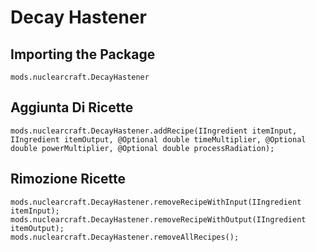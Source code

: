 # Decay Hastener

## Importing the Package
`mods.nuclearcraft.DecayHastener`

## Aggiunta Di Ricette
```zenscript
mods.nuclearcraft.DecayHastener.addRecipe(IIngredient itemInput, IIngredient itemOutput, @Optional double timeMultiplier, @Optional double powerMultiplier, @Optional double processRadiation);
```

## Rimozione Ricette
```zenscript
mods.nuclearcraft.DecayHastener.removeRecipeWithInput(IIngredient itemInput);
mods.nuclearcraft.DecayHastener.removeRecipeWithOutput(IIngredient itemOutput);
mods.nuclearcraft.DecayHastener.removeAllRecipes();
```